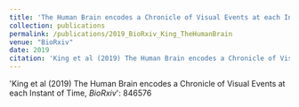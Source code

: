 ```yaml
---
title: 'The Human Brain encodes a Chronicle of Visual Events at each Instant of Time'
collection: publications
permalink: /publications/2019_BioRxiv_King_TheHumanBrain
venue: "BioRxiv"
date: 2019
citation: 'King et al (2019) The Human Brain encodes a Chronicle of Visual Events at each Instant of Time, <i>BioRxiv</i>': 846576
---
```

'King et al (2019) The Human Brain encodes a Chronicle of Visual Events at each Instant of Time, <i>BioRxiv</i>': 846576
